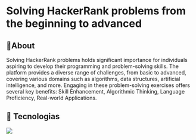 <h1>Solving HackerRank problems from the beginning to advanced</h1>

<h2> 👀About </h2>
<p>Solving HackerRank problems holds significant importance for individuals aspiring to develop their programming and problem-solving skills. The platform provides a diverse range of challenges, from basic to advanced, 
  covering various domains such as algorithms, data structures, artificial intelligence, and more. Engaging in these problem-solving exercises offers several key benefits: Skill Enhancement,
Algorithmic Thinking, Language Proficiency, Real-world Applications.</p>

## 🚀 Tecnologias
<div>
  <img src="https://img.shields.io/badge/logo-java-blue?logo=java">
</div>


